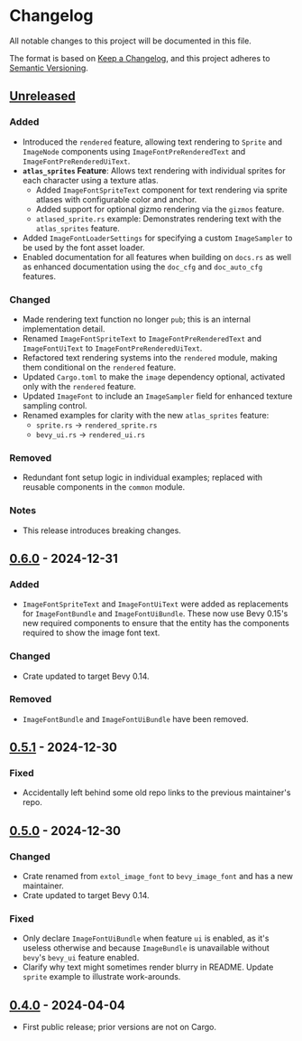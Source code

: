 # Changelog

All notable changes to this project will be documented in this file.

The format is based on [Keep a Changelog](https://keepachangelog.com/en/1.0.0/),
and this project adheres to [Semantic Versioning](https://semver.org/spec/v2.0.0.html).

## [Unreleased]

### Added

- Introduced the `rendered` feature, allowing text rendering to `Sprite` and `ImageNode` components using `ImageFontPreRenderedText` and `ImageFontPreRenderedUiText`.
- **`atlas_sprites` Feature**: Allows text rendering with individual sprites for each character using a texture atlas.
  - Added `ImageFontSpriteText` component for text rendering via sprite atlases with configurable color and anchor.
  - Added support for optional gizmo rendering via the `gizmos` feature.
  - `atlased_sprite.rs` example: Demonstrates rendering text with the `atlas_sprites` feature.
- Added `ImageFontLoaderSettings` for specifying a custom `ImageSampler` to be used by the font asset loader.
- Enabled documentation for all features when building on `docs.rs` as well as enhanced documentation using the `doc_cfg` and `doc_auto_cfg` features.

### Changed

- Made rendering text function no longer `pub`; this is an internal implementation detail.
- Renamed `ImageFontSpriteText` to `ImageFontPreRenderedText` and `ImageFontUiText` to `ImageFontPreRenderedUiText`.
- Refactored text rendering systems into the `rendered` module, making them conditional on the `rendered` feature.
- Updated `Cargo.toml` to make the `image` dependency optional, activated only with the `rendered` feature.
- Updated `ImageFont` to include an `ImageSampler` field for enhanced texture sampling control.
- Renamed examples for clarity with the new `atlas_sprites` feature:
  - `sprite.rs` → `rendered_sprite.rs`
  - `bevy_ui.rs` → `rendered_ui.rs`

### Removed

- Redundant font setup logic in individual examples; replaced with reusable components in the `common` module.

### Notes

- This release introduces breaking changes.

## [0.6.0] - 2024-12-31

### Added

- `ImageFontSpriteText` and `ImageFontUiText` were added as replacements for `ImageFontBundle` and `ImageFontUiBundle`. These now use Bevy 0.15's new required components to ensure that the entity has the components required to show the image font text.

### Changed

- Crate updated to target Bevy 0.14.

### Removed

- `ImageFontBundle` and `ImageFontUiBundle` have been removed.

## [0.5.1] - 2024-12-30

### Fixed

- Accidentally left behind some old repo links to the previous maintainer's repo.

## [0.5.0] - 2024-12-30

### Changed

- Crate renamed from `extol_image_font` to `bevy_image_font` and has a new maintainer.
- Crate updated to target Bevy 0.14.

### Fixed

- Only declare `ImageFontUiBundle` when feature `ui` is enabled, as it's useless otherwise and because `ImageBundle` is unavailable without `bevy`'s `bevy_ui` feature enabled.
- Clarify why text might sometimes render blurry in README. Update `sprite` example to illustrate work-arounds.

## [0.4.0] - 2024-04-04

- First public release; prior versions are not on Cargo.

[unreleased]: https://github.com/ilyvion/bevy_image_font/compare/v0.6.0...HEAD
[0.6.0]: https://github.com/ilyvion/bevy_image_font/compare/v0.5.1...v0.6.0
[0.5.1]: https://github.com/ilyvion/bevy_image_font/compare/HEAD...v0.5.1
[0.5.0]: https://github.com/ilyvion/bevy_image_font/compare/c98d7a05c78be9e1bc8ce46145a2559754ff2924...v0.5.0
[0.4.0]: https://github.com/ilyvion/bevy_image_font/releases/tag/v0.4.0

